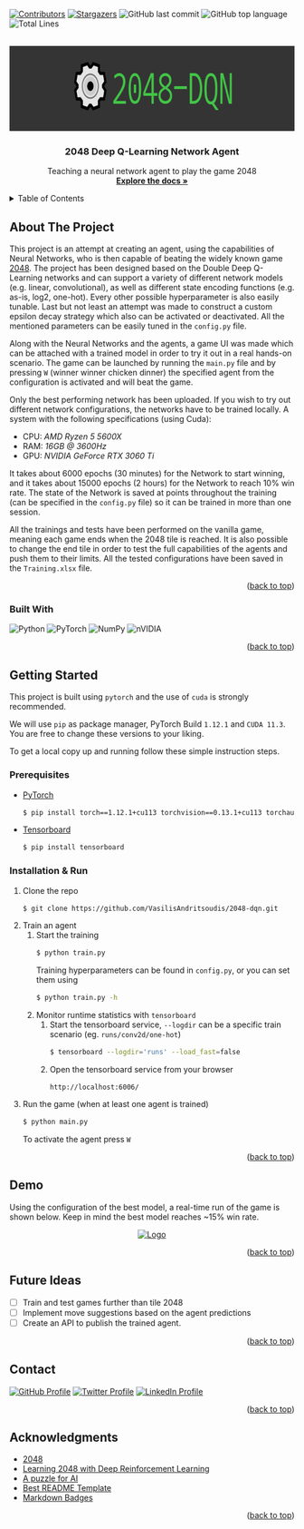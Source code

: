 <a id="readme-top"></a>
[![Contributors][contributors-shield]][contributors-url]
[![Stargazers][stars-shield]][stars-url]
![GitHub last commit][last-commit-shield]
![GitHub top language][top-language-shield]
![Total Lines][lines-shield]

<!-- PROJECT LOGO -->
<br />
<div align="center">
  <a href="https://github.com/VasilisAndritsoudis/2048-dqn">
    <img src="img/2048_dqn.png" alt="Logo" width="750" height="150">
  </a>

<h3 align="center">2048 Deep Q-Learning Network Agent</h3>

  <p align="center">
    Teaching a neural network agent to play the game 2048
    <br />
    <a href="https://github.com/VasilisAndritsoudis/2048-dqn"><strong>Explore the docs »</strong></a>
  </p>
</div>



<!-- TABLE OF CONTENTS -->
<details>
  <summary>Table of Contents</summary>
  <ol>
    <li>
      <a href="#about-the-project">About The Project</a>
      <ul>
        <li><a href="#built-with">Built With</a></li>
      </ul>
    </li>
    <li>
      <a href="#getting-started">Getting Started</a>
      <ul>
        <li><a href="#prerequisites">Prerequisites</a></li>
        <li><a href="#installation">Installation</a></li>
      </ul>
    </li>
    <li><a href="#demo">Demo</a></li>
    <li><a href="#roadmap">Roadmap</a></li>
    <!-- <li><a href="#contributing">Contributing</a></li> -->
    <li><a href="#contact">Contact</a></li>
    <li><a href="#acknowledgments">Acknowledgments</a></li>
  </ol>
</details>

<!-- ABOUT THE PROJECT -->
## About The Project <a id="about-the-project"></a>

This project is an attempt at creating an agent, using the capabilities of Neural Networks, 
who is then capable of beating the widely known game [2048](https://play2048.co). The project has 
been designed based on the Double Deep Q-Learning networks and can support a variety of different 
network models (e.g. linear, convolutional), as well as different state encoding functions 
(e.g. as-is, log2, one-hot). Every other possible hyperparameter is also easily tunable. Last but not 
least an attempt was made to construct a custom epsilon decay strategy which also can be activated or 
deactivated. All the mentioned parameters can be easily tuned in the `config.py` file.

Along with the Neural Networks and the agents, a game UI was made which can be attached with
a trained model in order to try it out in a real hands-on scenario. The game can be launched
by running the `main.py` file and by pressing `W` (winner winner chicken dinner) the specified
agent from the configuration is activated and will beat the game.

Only the best performing network has been uploaded. If you wish to try 
out different network configurations, the networks have to be trained locally. A system with 
the following specifications (using Cuda):
* CPU: _AMD Ryzen 5 5600X_
* RAM: _16GB @ 3600Hz_
* GPU: _NVIDIA GeForce RTX 3060 Ti_

It takes about 6000 epochs (30 minutes) for the Network to start winning, and it takes about
15000 epochs (2 hours) for the Network to reach 10% win rate. The state of the Network is saved
at points throughout the training (can be specified in the `config.py` file) so it can be
trained in more than one session.

All the trainings and tests have been performed on the vanilla game, meaning each game ends when
the 2048 tile is reached. It is also possible to change the end tile in order to test the full
capabilities of the agents and push them to their limits. All the tested configurations have been
saved in the `Training.xlsx` file.

<p align="right">(<a href="#readme-top">back to top</a>)</p>


<!-- BUILT WITH -->
### Built With <a id="built-with"></a>

![Python][python-shield] 
![PyTorch][pytorch-shield] 
![NumPy][numpy-shield]
![nVIDIA][nvidia-shield]

<p align="right">(<a href="#readme-top">back to top</a>)</p>


<!-- GETTING STARTED -->
## Getting Started <a id="getting-started"></a>
<a id="getting-started"></a>

This project is built using `pytorch` and the use of `cuda` is strongly recommended.

We will use `pip` as package manager, PyTorch Build `1.12.1` and `CUDA 11.3`. You are free to change these
versions to your liking.

To get a local copy up and running follow these simple instruction steps.

### Prerequisites <a id="prerequisites"></a>

* [PyTorch][pytorch-url]
  ```sh
  $ pip install torch==1.12.1+cu113 torchvision==0.13.1+cu113 torchaudio==0.12.1 --extra-index-url https://download.pytorch.org/whl/cu113
  ```
* [Tensorboard][tensorboard-url]
  ```sh
  $ pip install tensorboard
  ```
 
### Installation & Run <a id="installation"></a>
1. Clone the repo
   ```sh
   $ git clone https://github.com/VasilisAndritsoudis/2048-dqn.git
   ```
2. Train an agent
   1. Start the training
      ```sh
      $ python train.py
      ```
      Training hyperparameters can be found in `config.py`, or you can set them using
      ```sh
      $ python train.py -h
      ```
   2. Monitor runtime statistics with `tensorboard`
      1. Start the tensorboard service, `--logdir` can be a specific train scenario (eg. `runs/conv2d/one-hot`)
         ```sh
         $ tensorboard --logdir='runs' --load_fast=false
         ```
      2. Open the tensorboard service from your browser
         ```url
         http://localhost:6006/
         ```
3. Run the game (when at least one agent is trained)
   ```sh
   $ python main.py
   ```
   To activate the agent press `W`

<p align="right">(<a href="#readme-top">back to top</a>)</p>


<!-- DEMO EXAMPLES -->
## Demo <a id="demo"></a>
Using the configuration of the best model, a real-time run of the game is shown below. Keep in mind
the best model reaches ~15% win rate.

<div align="center">
  <a href="https://github.com/VasilisAndritsoudis/2048-dqn">
    <img src="img/game_animation.gif" alt="Logo">
  </a>
</div>

<p align="right">(<a href="#readme-top">back to top</a>)</p>



<!-- ROADMAP -->
## Future Ideas <a id="roadmap"></a>

* [ ] Train and test games further than tile 2048
* [ ] Implement move suggestions based on the agent predictions
* [ ] Create an API to publish the trained agent.
  
<p align="right">(<a href="#readme-top">back to top</a>)</p>



<!-- CONTRIBUTING -->
<!-- ## Contributing <a id="contributing"></a>

Contributions are what make the open source community such an amazing place to learn, inspire, and create. Any contributions you make are **greatly appreciated**.

If you have a suggestion that would make this better, please fork the repo and create a pull request. You can also simply open an issue with the tag "enhancement".
Don't forget to give the project a star! Thanks again!

1. Fork the Project
2. Create your Feature Branch (`git checkout -b feature/AmazingFeature`)
3. Commit your Changes (`git commit -m 'Add some AmazingFeature'`)
4. Push to the Branch (`git push origin feature/AmazingFeature`)
5. Open a Pull Request

<p align="right">(<a href="#readme-top">back to top</a>)</p> -->



<!-- LICENSE -->
<!-- ## License

Distributed under the MIT License. See `LICENSE.txt` for more information.

<p align="right">(<a href="#readme-top">back to top</a>)</p> -->



<!-- CONTACT -->
## Contact <a id="contact"></a>

[![GitHub Profile][github-shield]][github-url]
[![Twitter Profile][twitter-shield]][twitter-url]
[![LinkedIn Profile][linkedin-shield]][linkedin-url]

<p align="right">(<a href="#readme-top">back to top</a>)</p>

<!-- ACKNOWLEDGMENTS -->
## Acknowledgments <a id="acknowledgments"></a>
* [2048](https://play2048.co)
* [Learning 2048 with Deep Reinforcement Learning](https://cs.uwaterloo.ca/~mli/zalevine-dqn-2048.pdf)
* [A puzzle for AI](https://towardsdatascience.com/a-puzzle-for-ai-eb7a3cb8e599)
* [Best README Template](https://github.com/othneildrew/Best-README-Template)
* [Markdown Badges](https://github.com/Ileriayo/markdown-badges)

<p align="right">(<a href="#readme-top">back to top</a>)</p>



<!-- MARKDOWN LINKS & IMAGES -->
<!-- https://www.markdownguide.org/basic-syntax/#reference-style-links -->
[contributors-shield]: https://img.shields.io/github/contributors/VasilisAndritsoudis/2048-dqn.svg?style=for-the-badge
[contributors-url]: https://github.com/VasilisAndritsoudis/2048-dqn/graphs/contributors
[stars-shield]: https://img.shields.io/github/stars/VasilisAndritsoudis/2048-dqn.svg?style=for-the-badge
[stars-url]: https://github.com/VasilisAndritsoudis/2048-dqn/stargazers

[lines-shield]: https://img.shields.io/tokei/lines/github/VasilisAndritsoudis/2048-dqn?style=for-the-badge
[last-commit-shield]: https://img.shields.io/github/last-commit/VasilisAndritsoudis/2048-dqn?style=for-the-badge
[top-language-shield]: https://img.shields.io/github/languages/top/VasilisAndritsoudis/2048-dqn?style=for-the-badge

[python-shield]: https://img.shields.io/badge/python-3670A0?style=for-the-badge&logo=python&logoColor=ffdd54
[pytorch-shield]: https://img.shields.io/badge/PyTorch-%23EE4C2C.svg?style=for-the-badge&logo=PyTorch&logoColor=white
[numpy-shield]: https://img.shields.io/badge/numpy-%23013243.svg?style=for-the-badge&logo=numpy&logoColor=white
[nvidia-shield]: https://img.shields.io/badge/nVIDIA-%2376B900.svg?style=for-the-badge&logo=nVIDIA&logoColor=white

[pytorch-url]: https://pytorch.org
[tensorboard-url]: https://www.tensorflow.org/tensorboard

[github-shield]: https://img.shields.io/badge/github-%23121011.svg?style=for-the-badge&logo=github&logoColor=white
[github-url]: https://github.com/VasilisAndritsoudis
[twitter-shield]: https://img.shields.io/badge/Twitter-1DA1F2?style=for-the-badge&logo=twitter&logoColor=white
[twitter-url]: https://twitter.com/V_Andri_
[linkedin-shield]: https://img.shields.io/badge/LinkedIn-0077B5?style=for-the-badge&logo=linkedin&logoColor=white
[linkedin-url]: https://www.linkedin.com/in/vasilis-andritsoudis-b1b552217
